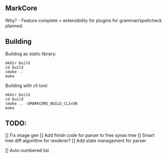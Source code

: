 
## MarkCore

Why? - Feature complete + extensibility for plugins for grammar/spellcheck planned.

## Building

Building as static library:
```
mkdir build
cd build
cmake ..
make
```

Building with cli tool:
```
mkdir build
cd build
cmake .. -DMARKCORE_BUILD_CLI=ON
make
```

## TODO:

[] Fix image gen
[] Add finish code for parser to free synax tree
[] Smart tree diff algorithm for renderer?
[] Add state management for parser

[] Auto numbered list